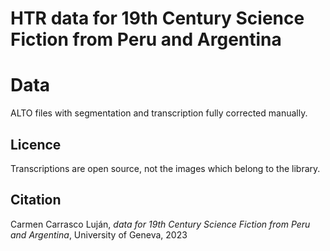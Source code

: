 # HTR data for 19th Century Science Fiction from Peru and Argentina

# Data

ALTO files with segmentation and transcription fully corrected manually.

## Licence

Transcriptions are open source, not the images which belong to the library.

## Citation

Carmen Carrasco Luján, _data for 19th Century Science Fiction from Peru and Argentina_, University of Geneva, 2023

